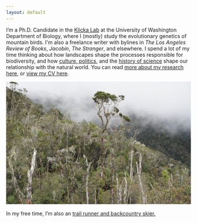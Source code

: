 ```yaml
---
layout: default
--- 
```


I’m a Ph.D. Candidate in the [Klicka Lab](https://klickalab.com/) at the University of Washington Department of Biology,
where I (mostly) study the evolutionary genetics of mountain birds. I'm also a freelance writer with bylines in *The Los Angeles Review of Books*, 
*Jacobin*, *The Stranger*, and elsewhere. I spend a lot of my time thinking about how landscapes shape the processes responsible for 
biodiversity, and how [culture, politics](http://www.thestranger.com/authors/23759410/ethan-linck), and the [history of science](http://www.hypocritereader.com/59/mayr) 
shape our relationship with the natural world. You can read [more about my research here](research), or [view my CV here](cv). 

![](/images/wilhelm.jpg)

In my free time, I’m also an [trail runner and backcountry skier.](running) 